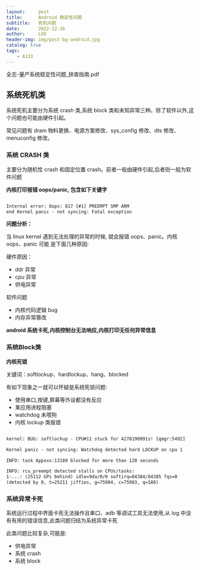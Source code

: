 ```yaml
---
layout:     post
title:      Android 稳定性问题
subtitle:   死机问题
date:       2022-12-16
author:     LXG
header-img: img/post-bg-android.jpg
catalog: true
tags:
    - A133
---
```


全志-量产系统稳定性问题_排查指南.pdf

## 系统死机类

系统死机主要分为系统 crash 类,系统 block 类和未知异常三种。除了软件以外,这个问题也可能由硬件引起。

常见问题有 dram 物料更换、电源方案修改、sys_config 修改、dts 修改、menuconfig 修改。

### 系统 CRASH 类

主要分为随机性 crash 和固定位置 crash。前者一般由硬件引起,后者则一般为软件问题

**内核打印报错 oops/panic, 包含如下关键字**

```txt

Internal error: Oops: 817 [#1] PREEMPT SMP ARM
end Kernel panic - not syncing: Fatal exception

```

**问题分析：**

当 linux kernel 遇到无法处理的异常的时候, 就会报错 oops、panic。内核 oops、panic 可能
是下面几种原因:

硬件原因：

* ddr 异常
* cpu 异常
* 供电异常

软件问题

* 内核代码逻辑 bug
* 内存异常篡改 


**android 系统卡死,内核控制台无法响应,内核打印无任何异常信息**

### 系统Block类

**内核死锁**

关键词：softlockup、hardlockup、hang、blocked

有如下现象之一就可以怀疑是系统死锁问题:

* 使用串口,按键,屏幕等外设都没有反应
* 某应用进程阻塞
* watchdog 未喂狗
* 内核 lockup 类报错

```txt

kernel: BUG: softlockup - CPU#11 stuck for 4278190091s! [qmgr:5492]

Kernel panic - not syncing: Watchdog detected hard LOCKUP on cpu 1

INFO: task Appxxx:13189 blocked for more than 120 seconds

INFO: rcu_preempt detected stalls on CPUs/tasks:
1-...: (25112 GPs behind) idle=9da/0/0 softirq=84384/84385 fqs=0
(detected by 0, t=25211 jiffies, g=75984, c=75983, q=188)

```

### 系统异常卡死

系统运行过程中界面卡死无法操作且串口、adb 等调试工具无法使用,从 log 中没有有用的错误信息,此类问题归结为系统异常卡死

此类问题比较复杂,可能是:

* 供电异常
* 系统 crash
* 系统 block

























